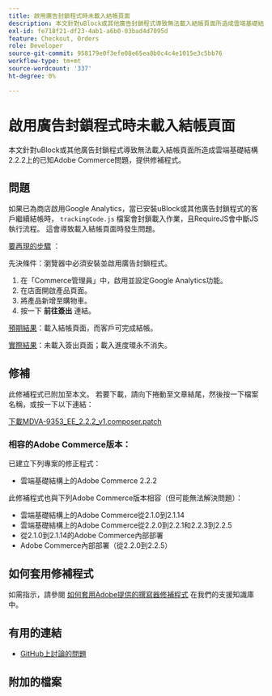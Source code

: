 ```yaml
---
title: 啟用廣告封鎖程式時未載入結帳頁面
description: 本文針對uBlock或其他廣告封鎖程式導致無法載入結帳頁面所造成雲端基礎結構2.2.2上的已知Adobe Commerce問題，提供修補程式。
exl-id: fe718f21-df23-4ab1-a6b0-03bad4d7095d
feature: Checkout, Orders
role: Developer
source-git-commit: 958179e0f3efe08e65ea8b0c4c4e1015e3c5bb76
workflow-type: tm+mt
source-wordcount: '337'
ht-degree: 0%

---
```


# 啟用廣告封鎖程式時未載入結帳頁面

本文針對uBlock或其他廣告封鎖程式導致無法載入結帳頁面所造成雲端基礎結構2.2.2上的已知Adobe Commerce問題，提供修補程式。

## 問題

如果已為商店啟用Google Analytics，當已安裝uBlock或其他廣告封鎖程式的客戶繼續結帳時， `trackingCode.js` 檔案會封鎖載入作業，且RequireJS會中斷JS執行流程。 這會導致載入結帳頁面時發生問題。

<u>要再現的步驟</u> ：

先決條件：瀏覽器中必須安裝並啟用廣告封鎖程式。

1. 在「Commerce管理員」中，啟用並設定Google Analytics功能。
1. 在店面開啟產品頁面。
1. 將產品新增至購物車。
1. 按一下 **前往簽出** 連結。

<u>預期結果</u>：載入結帳頁面，而客戶可完成結帳。

<u>實際結果</u>：未載入簽出頁面；載入進度環永不消失。

## 修補

此修補程式已附加至本文。 若要下載，請向下捲動至文章結尾，然後按一下檔案名稱，或按一下以下連結：

[下載MDVA-9353\_EE\_2.2.2\_v1.composer.patch](assets/MDVA-9353_EE_2.2.2_v1.composer.patch.zip)

### 相容的Adobe Commerce版本：

已建立下列專案的修正程式：

* 雲端基礎結構上的Adobe Commerce 2.2.2

此修補程式也與下列Adobe Commerce版本相容（但可能無法解決問題）：

* 雲端基礎結構上的Adobe Commerce從2.1.0到2.1.14
* 雲端基礎結構上的Adobe Commerce從2.2.0到2.2.1和2.2.3到2.2.5
* 從2.1.0到2.1.14的Adobe Commerce內部部署
* Adobe Commerce內部部署（從2.2.0到2.2.5）

## 如何套用修補程式

如需指示，請參閱 [如何套用Adobe提供的撰寫器修補程式](/help/how-to/general/how-to-apply-a-composer-patch-provided-by-magento.md) 在我們的支援知識庫中。

## 有用的連結

* [GitHub上討論的問題](https://github.com/magento/magento2/pull/13061)

## 附加的檔案
